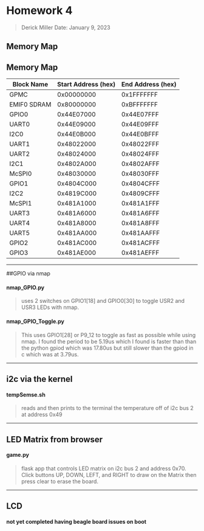 # Homework 4
> Derick Miller
> Date: January 9, 2023

## Memory Map 
## Memory Map

| Block Name  | Start Address (hex)  | End Address (hex) |
|-------------|---------------|-------------|
| GPMC        | 0x00000000    | 0x1FFFFFFF  |
| EMIF0 SDRAM | 0x80000000    | 0xBFFFFFFF  |
| GPIO0       | 0x44E07000    | 0x44E07FFF  |
| UART0       | 0x44E09000    | 0x44E09FFF  |
| I2C0        | 0x44E0B000    | 0x44E0BFFF  |
| UART1       | 0x48022000    | 0x48022FFF  |
| UART2       | 0x48024000    | 0x48024FFF  |
| I2C1        | 0x4802A000    | 0x4802AFFF  |
| McSPI0      | 0x48030000    | 0x48030FFF  |
| GPIO1       | 0x4804C000    | 0x4804CFFF  |
| I2C2        | 0x4819C000    | 0x4809CFFF  |
| McSPI1      | 0x481A1000    | 0x481A1FFF  |
| UART3       | 0x481A6000    | 0x481A6FFF  |
| UART4       | 0x481A8000    | 0x481A8FFF  |
| UART5       | 0x481AA000    | 0x481AAFFF  |
| GPIO2       | 0x481AC000    | 0x481ACFFF  |
| GPIO3       | 0x481AE000    | 0x481AEFFF  |

---

##GPIO via nmap
#### nmap_GPIO.py
> uses 2 switches on GPIO1[18] and GPIO0[30] to toggle USR2 and USR3 LEDs with nmap.
#### nmap_GPIO_Toggle.py 
> This uses GPIO1[28] or P9_12 to toggle as fast as possible while using nmap. I found the period to be 5.19us which I found is faster than than the python gpiod which was 17.80us but still slower than the gpiod in c which was at 3.79us.

---

## i2c via the kernel
#### tempSemse.sh
> reads and then prints to the terminal the temperature off of i2c bus 2 at address 0x49

---

## LED Matrix from browser
#### game.py
> flask app that controls LED matrix on i2c bus 2 and address 0x70. Click buttons UP, DOWN, LEFT, and RIGHT to draw on the Matrix then press clear to erase the board.

---

## LCD 
#### not yet completed having beagle board issues on boot
## 
